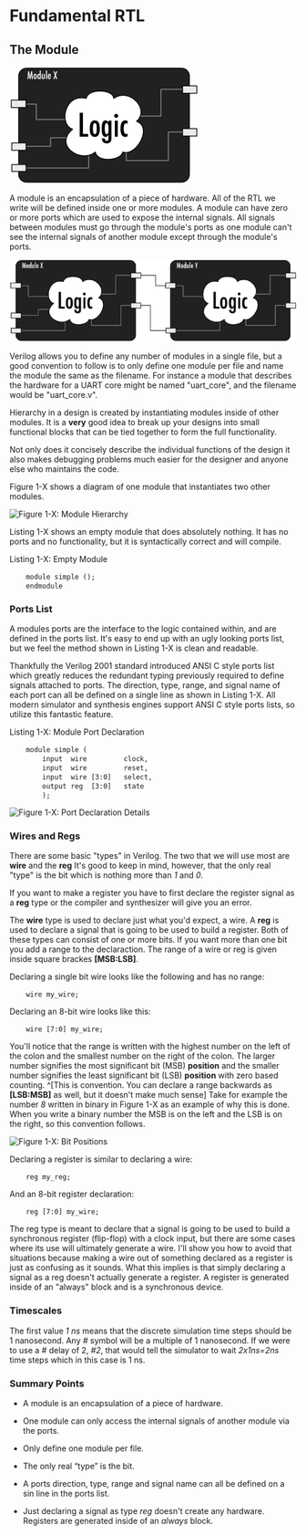 # Fundamental RTL #

## The Module ##

![Figure 1-X: Module](../images/module.png)

A module is an encapsulation of a piece of hardware.  All of the RTL we write
will be defined inside one or more modules. A module can have zero or more ports
which are used to expose the internal signals.  All signals between modules
must go through the module's ports as one module can't see the internal signals
of another module except through the module's ports.

![Figure 1-X: Modules](../images/modules.png)

Verilog allows you to define any number of modules in a single file, but a good
convention to follow is to only define one module per file and name the module
the same as the filename.  For instance a module that describes the hardware
for a UART core might be named "uart_core", and the filename would be
"uart_core.v".

Hierarchy in a design is created by instantiating modules inside of other
modules. It is a **very** good idea to break up your designs into small
functional blocks that can be tied together to form the full functionality.

Not only does it concisely describe the individual functions of the
design it also makes debugging problems much easier for the designer and anyone
else who maintains the code.

Figure 1-X shows a diagram of one module that instantiates two other modules.

![Figure 1-X: Module Hierarchy](../images/hierarchy.png)

Listing 1-X shows an empty module that does absolutely nothing. It has no ports
and no functionality, but it is syntactically correct and will compile.

Listing 1-X: Empty Module
~~~ {.verilog}
    module simple ();
    endmodule
~~~

### Ports List ###
A modules ports are the interface to the logic contained within, and
are defined in the ports list.  It's easy to end up with an ugly looking
ports list, but we feel the method shown in 
Listing 1-X is clean and readable.

Thankfully the Verilog 2001 standard introduced ANSI C style ports list which
greatly reduces the redundant typing previously required to define signals
attached to ports.  The direction, type, range, and signal name of each port
can all be defined on a single line as shown in
Listing 1-X.  All modern simulator and synthesis engines
support ANSI C style ports lists, so utilize this fantastic feature.

Listing 1-X: Module Port Declaration
~~~ {.verilog}
    module simple (
        input  wire         clock,
        input  wire         reset,
        input  wire [3:0]   select,
        output reg  [3:0]   state
        );
~~~

![Figure 1-X: Port Declaration Details](../images/portdecl.png)

### Wires and Regs ###
There are some basic "types" in Verilog.  The two that we will use most are
**wire** and the **reg**  It's good to keep in mind, however, that the only real
"type" is the bit which is nothing more than *1* and *0*.

If you want to make a register you have to first declare the register signal as
a **reg** type or the compiler and synthesizer will give you an error.

The **wire** type is used to declare just what you'd expect, a wire.  A **reg**
is used to declare a signal that is going to be used to build a register.  Both
of these types can consist of one or more bits.  If you want more than one bit
you add a range to the declaraction.  The range of a wire or reg is given
inside square brackes **[MSB:LSB]**.

Declaring a single bit wire looks like the following and has no range:

~~~ {.verilog}
    wire my_wire;
~~~

Declaring an 8-bit wire looks like this:

~~~ {.verilog}
    wire [7:0] my_wire;
~~~

You'll notice that the range is written with the highest number on the
left of the colon and the smallest number on the right of the colon. The
larger number signifies the most significant bit (MSB) **position** and
the smaller number signifies the least significant bit (LSB)
**position** with zero based counting. ^[This is convention.  You can declare a range backwards as **[LSB:MSB]** as well, but it doesn't make much sense]
Take for example the number *8*
written in binary in 
Figure 1-X
as an example of why this
is done. When you write a binary number the MSB is on the left and the
LSB is on the right, so this convention follows.



![Figure 1-X: Bit Positions](../images/bitpositions.png)

Declaring a register is similar to declaring a wire:

~~~ {.verilog}
    reg my_reg;
~~~

And an 8-bit register declaration:

~~~ {.verilog}
    reg [7:0] my_wire;
~~~

The reg type is meant to declare that a signal is going to be used to
build a synchronous register (flip-flop) with a clock input, but there are some
cases where its use will ultimately generate a wire.  I'll show you how to
avoid that situations because making a wire out of something declared as a
register is just as confusing as it sounds.  What this implies is that simply
declaring a signal as a reg doesn't actually generate a register.  A register
is generated inside of an "always" block and is a synchronous device.

### Timescales ###
The first value *1 ns* means that the discrete simulation time steps should be
1 nanosecond.
Any *#* symbol will be a multiple of 1
nanosecond.  If we were to use a *#* delay of 2, *#2*, that would tell the
simulator to wait *2x1ns=2ns* time steps which in this case is 1 ns.

### Summary Points ###

-   A module is an encapsulation of a piece of hardware.

-   One module can only access the internal signals of another module
    via the ports.

-   Only define one module per file.

-   The only real “type” is the bit.

-   A ports direction, type, range and signal name can all be defined on
    a sin line in the ports list.

-   Just declaring a signal as type *reg* doesn't create any hardware.
    Registers are generated inside of an *always* block.


